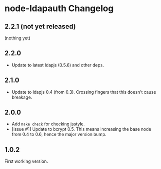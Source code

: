 # node-ldapauth Changelog

## 2.2.1 (not yet released)

(nothing yet)


## 2.2.0

- Update to latest ldapjs (0.5.6) and other deps.


## 2.1.0

- Update to ldapjs 0.4 (from 0.3). Crossing fingers that this doesn't cause breakage.


## 2.0.0

- Add `make check` for checking jsstyle.
- [issue #1] Update to bcrypt 0.5. This means increasing the base node from 0.4
  to 0.6, hence the major version bump.


## 1.0.2

First working version.


